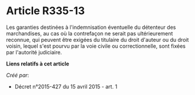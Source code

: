 # Article R335-13

Les garanties destinées à l'indemnisation éventuelle du détenteur des marchandises, au cas où la contrefaçon ne serait pas
ultérieurement reconnue, qui peuvent être exigées du titulaire du droit d'auteur ou du droit voisin, lequel s'est pourvu par
la voie civile ou correctionnelle, sont fixées par l'autorité judiciaire.

**Liens relatifs à cet article**

_Créé par_:

  - Décret n°2015-427 du 15 avril 2015 - art. 1
